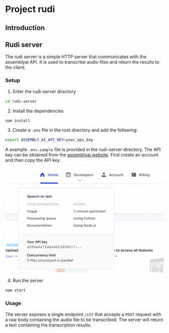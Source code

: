 # Project rudi

## Introduction

## Rudi server

The rudi server is a simple HTTP server that communicates with the assemblyai API. It is used to transcribe audio files and return the results to the client.

### Setup

1. Enter the rudi-server directory

```bash
cd rudi-server
```

2. Install the dependencies

```bash
npm install
```

3. Create a `.env` file in the root directory and add the following:

```bash
export ASSEMBLY_AI_API_KEY=your_api_key
```

A example `.env.sample` file is provided in the rudi-server directory.
The API key can be obtained from the [assemblyai website](https://app.assemblyai.com/).
First create an account and then copy the API key.

![api-key-retrival](api-key-retrieval.png)

4. Run the server

```bash
npm start
```

### Usage

The server exposes a single endpoint `/stt` that accepts a `POST` request with a raw body containing the audio file to be transcribed. The server will return a text containing the transcription results.
